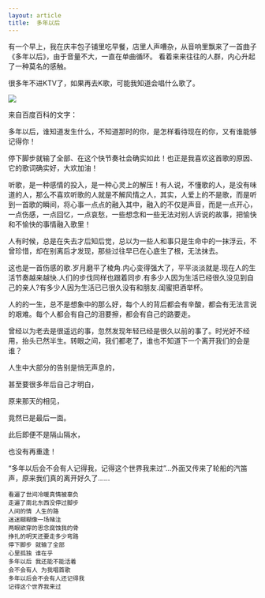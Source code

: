 ```yaml
---
layout: article
title:  多年以后
---
```


有一个早上，我在庆丰包子铺里吃早餐，店里人声嘈杂，从音响里飘来了一首曲子《多年以后》，由于音量不大，一直在单曲循环。
看着来来往往的人群，内心升起了一种莫名的感触。

很多年不进KTV了，如果再去K歌，可能我知道会唱什么歌了。


![](http://img4.kuwo.cn/star/albumcover/300/38/95/2982583956.jpg)


来自百度百科的文字：

多年以后，谁知道发生什么，不知道那时的你，是怎样看待现在的你，又有谁能够记得你！

停下脚步就输了全部、在这个快节奏社会确实如此！也正是我喜欢这首歌的原因、它的歌词确实好，大欢加油！

听歌，是一种感情的投入，是一种心灵上的解压！有人说，不懂歌的人，是没有味道的人，那么不喜欢听歌的人就是不解风情之人，其实，人爱上的不是歌，而是听到一首歌的瞬间，将心事一点点的融入其中，融入的不仅是声音，而是一点开心，一点伤感，一点回忆，一点哀愁，一些想念和一些无法对别人诉说的故事，把愉快和不愉快的事情融入歌里！

人有时候，总是在失去才后知后觉，总以为一些人和事只是生命中的一抹浮云，不曾珍惜，却在别离后才发现，那些过往早已在心底生了根，无法抹去。

这也是一首伤感的歌.岁月磨平了棱角.内心变得强大了，平平淡淡就是.现在人的生活节奏越来越快.人们的步伐同样也跟着同步.有多少人因为生活已经很久没见到自己的亲人?有多少人因为生活已已很久没有和朋友.闺蜜把酒举杯。

人的的一生，总不是想象中的那么好，每个人的背后都会有辛酸，都会有无法言说的艰难。每个人都会有自己的泪要擦，都会有自己的路要走。

曾经以为老去是很遥远的事，忽然发现年轻已经是很久以前的事了。时光好不经用，抬头已然半生。转眼之间，我们都老了，谁也不知道下一个离开我们的会是谁？

人生中大部分的告别是悄无声息的，

甚至要很多年后自己才明白，

原来那天的相见，

竟然已是最后一面。

此后即便不是隔山隔水，

也没有再重逢！

“多年以后会不会有人记得我，记得这个世界我来过”…外面又传来了轮船的汽笛声，原来我们真的离开好久了……



```
看遍了世间冷暖真情被辜负
走遍了南北东西没停过脚步
人间的情 人生的路
迷迷糊糊像一场赌注
两眼欲穿的思念腐蚀我的骨
挣扎的明天还要走多少弯路
停下脚步 就输了全部
心里孤独 谁在乎
多年以后 我还能不能活着
会不会有人 为我唱首歌
多年以后会不会有人还记得我
记得这个世界我来过
```

